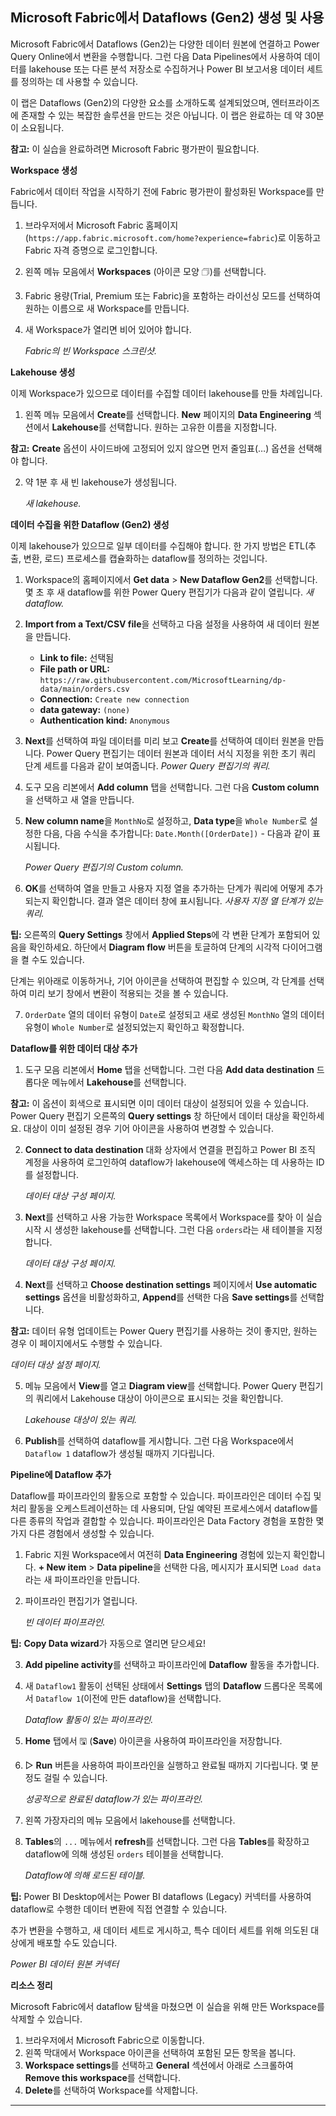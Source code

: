 
## **Microsoft Fabric에서 Dataflows (Gen2) 생성 및 사용**

Microsoft Fabric에서 Dataflows (Gen2)는 다양한 데이터 원본에 연결하고 Power Query Online에서 변환을 수행합니다. 그런 다음 Data Pipelines에서 사용하여 데이터를 lakehouse 또는 다른 분석 저장소로 수집하거나 Power BI 보고서용 데이터 세트를 정의하는 데 사용할 수 있습니다.

이 랩은 Dataflows (Gen2)의 다양한 요소를 소개하도록 설계되었으며, 엔터프라이즈에 존재할 수 있는 복잡한 솔루션을 만드는 것은 아닙니다. 이 랩은 완료하는 데 약 30분이 소요됩니다.

**참고:** 이 실습을 완료하려면 Microsoft Fabric 평가판이 필요합니다.

**Workspace 생성**

Fabric에서 데이터 작업을 시작하기 전에 Fabric 평가판이 활성화된 Workspace를 만듭니다.

1.  브라우저에서 Microsoft Fabric 홈페이지 (`https://app.fabric.microsoft.com/home?experience=fabric`)로 이동하고 Fabric 자격 증명으로 로그인합니다.
2.  왼쪽 메뉴 모음에서 **Workspaces** (아이콘 모양 🗇)를 선택합니다.
3.  Fabric 용량(Trial, Premium 또는 Fabric)을 포함하는 라이선싱 모드를 선택하여 원하는 이름으로 새 Workspace를 만듭니다.
4.  새 Workspace가 열리면 비어 있어야 합니다.

    *Fabric의 빈 Workspace 스크린샷.*

**Lakehouse 생성**

이제 Workspace가 있으므로 데이터를 수집할 데이터 lakehouse를 만들 차례입니다.

1.  왼쪽 메뉴 모음에서 **Create**를 선택합니다. **New** 페이지의 **Data Engineering** 섹션에서 **Lakehouse**를 선택합니다. 원하는 고유한 이름을 지정합니다.

**참고:** **Create** 옵션이 사이드바에 고정되어 있지 않으면 먼저 줄임표(…) 옵션을 선택해야 합니다.

2.  약 1분 후 새 빈 lakehouse가 생성됩니다.

    *새 lakehouse.*

**데이터 수집을 위한 Dataflow (Gen2) 생성**

이제 lakehouse가 있으므로 일부 데이터를 수집해야 합니다. 한 가지 방법은 ETL(추출, 변환, 로드) 프로세스를 캡슐화하는 dataflow를 정의하는 것입니다.

1.  Workspace의 홈페이지에서 **Get data** > **New Dataflow Gen2**를 선택합니다. 몇 초 후 새 dataflow를 위한 Power Query 편집기가 다음과 같이 열립니다.
    *새 dataflow.*
2.  **Import from a Text/CSV file**을 선택하고 다음 설정을 사용하여 새 데이터 원본을 만듭니다.
    *   **Link to file:** 선택됨
    *   **File path or URL:** `https://raw.githubusercontent.com/MicrosoftLearning/dp-data/main/orders.csv`
    *   **Connection:** `Create new connection`
    *   **data gateway:** `(none)`
    *   **Authentication kind:** `Anonymous`
3.  **Next**를 선택하여 파일 데이터를 미리 보고 **Create**를 선택하여 데이터 원본을 만듭니다. Power Query 편집기는 데이터 원본과 데이터 서식 지정을 위한 초기 쿼리 단계 세트를 다음과 같이 보여줍니다.
    *Power Query 편집기의 쿼리.*
4.  도구 모음 리본에서 **Add column** 탭을 선택합니다. 그런 다음 **Custom column**을 선택하고 새 열을 만듭니다.
5.  **New column name**을 `MonthNo`로 설정하고, **Data type**을 `Whole Number`로 설정한 다음, 다음 수식을 추가합니다: `Date.Month([OrderDate])` - 다음과 같이 표시됩니다.

    *Power Query 편집기의 Custom column.*

6.  **OK**를 선택하여 열을 만들고 사용자 지정 열을 추가하는 단계가 쿼리에 어떻게 추가되는지 확인합니다. 결과 열은 데이터 창에 표시됩니다.
    *사용자 지정 열 단계가 있는 쿼리.*

**팁:** 오른쪽의 **Query Settings** 창에서 **Applied Steps**에 각 변환 단계가 포함되어 있음을 확인하세요. 하단에서 **Diagram flow** 버튼을 토글하여 단계의 시각적 다이어그램을 켤 수도 있습니다.

단계는 위아래로 이동하거나, 기어 아이콘을 선택하여 편집할 수 있으며, 각 단계를 선택하여 미리 보기 창에서 변환이 적용되는 것을 볼 수 있습니다.

7.  `OrderDate` 열의 데이터 유형이 `Date`로 설정되고 새로 생성된 `MonthNo` 열의 데이터 유형이 `Whole Number`로 설정되었는지 확인하고 확정합니다.

**Dataflow를 위한 데이터 대상 추가**

1.  도구 모음 리본에서 **Home** 탭을 선택합니다. 그런 다음 **Add data destination** 드롭다운 메뉴에서 **Lakehouse**를 선택합니다.

**참고:** 이 옵션이 회색으로 표시되면 이미 데이터 대상이 설정되어 있을 수 있습니다. Power Query 편집기 오른쪽의 **Query settings** 창 하단에서 데이터 대상을 확인하세요. 대상이 이미 설정된 경우 기어 아이콘을 사용하여 변경할 수 있습니다.

2.  **Connect to data destination** 대화 상자에서 연결을 편집하고 Power BI 조직 계정을 사용하여 로그인하여 dataflow가 lakehouse에 액세스하는 데 사용하는 ID를 설정합니다.

    *데이터 대상 구성 페이지.*

3.  **Next**를 선택하고 사용 가능한 Workspace 목록에서 Workspace를 찾아 이 실습 시작 시 생성한 lakehouse를 선택합니다. 그런 다음 `orders`라는 새 테이블을 지정합니다.

    *데이터 대상 구성 페이지.*

4.  **Next**를 선택하고 **Choose destination settings** 페이지에서 **Use automatic settings** 옵션을 비활성화하고, **Append**를 선택한 다음 **Save settings**를 선택합니다.

**참고:** 데이터 유형 업데이트는 Power Query 편집기를 사용하는 것이 좋지만, 원하는 경우 이 페이지에서도 수행할 수 있습니다.

*데이터 대상 설정 페이지.*

5.  메뉴 모음에서 **View**를 열고 **Diagram view**를 선택합니다. Power Query 편집기의 쿼리에서 Lakehouse 대상이 아이콘으로 표시되는 것을 확인합니다.

    *Lakehouse 대상이 있는 쿼리.*

6.  **Publish**를 선택하여 dataflow를 게시합니다. 그런 다음 Workspace에서 `Dataflow 1` dataflow가 생성될 때까지 기다립니다.

**Pipeline에 Dataflow 추가**

Dataflow를 파이프라인의 활동으로 포함할 수 있습니다. 파이프라인은 데이터 수집 및 처리 활동을 오케스트레이션하는 데 사용되며, 단일 예약된 프로세스에서 dataflow를 다른 종류의 작업과 결합할 수 있습니다. 파이프라인은 Data Factory 경험을 포함한 몇 가지 다른 경험에서 생성할 수 있습니다.

1.  Fabric 지원 Workspace에서 여전히 **Data Engineering** 경험에 있는지 확인합니다. **+ New item** > **Data pipeline**을 선택한 다음, 메시지가 표시되면 `Load data`라는 새 파이프라인을 만듭니다.
2.  파이프라인 편집기가 열립니다.

    *빈 데이터 파이프라인.*

**팁:** **Copy Data wizard**가 자동으로 열리면 닫으세요!

3.  **Add pipeline activity**를 선택하고 파이프라인에 **Dataflow** 활동을 추가합니다.
4.  새 `Dataflow1` 활동이 선택된 상태에서 **Settings** 탭의 **Dataflow** 드롭다운 목록에서 `Dataflow 1`(이전에 만든 dataflow)을 선택합니다.

    *Dataflow 활동이 있는 파이프라인.*

5.  **Home** 탭에서 🖫 (**Save**) 아이콘을 사용하여 파이프라인을 저장합니다.
6.  ▷ **Run** 버튼을 사용하여 파이프라인을 실행하고 완료될 때까지 기다립니다. 몇 분 정도 걸릴 수 있습니다.

    *성공적으로 완료된 dataflow가 있는 파이프라인.*

7.  왼쪽 가장자리의 메뉴 모음에서 lakehouse를 선택합니다.
8.  **Tables**의 `...` 메뉴에서 **refresh**를 선택합니다. 그런 다음 **Tables**를 확장하고 dataflow에 의해 생성된 `orders` 테이블을 선택합니다.

    *Dataflow에 의해 로드된 테이블.*

**팁:** Power BI Desktop에서는 Power BI dataflows (Legacy) 커넥터를 사용하여 dataflow로 수행한 데이터 변환에 직접 연결할 수 있습니다.

추가 변환을 수행하고, 새 데이터 세트로 게시하고, 특수 데이터 세트를 위해 의도된 대상에게 배포할 수도 있습니다.

*Power BI 데이터 원본 커넥터*

**리소스 정리**

Microsoft Fabric에서 dataflow 탐색을 마쳤으면 이 실습을 위해 만든 Workspace를 삭제할 수 있습니다.

1.  브라우저에서 Microsoft Fabric으로 이동합니다.
2.  왼쪽 막대에서 Workspace 아이콘을 선택하여 포함된 모든 항목을 봅니다.
3.  **Workspace settings**를 선택하고 **General** 섹션에서 아래로 스크롤하여 **Remove this workspace**를 선택합니다.
4.  **Delete**를 선택하여 Workspace를 삭제합니다.

---
